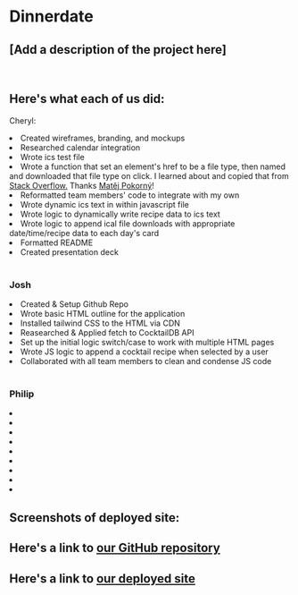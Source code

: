 # Dinnerdate

## [Add a description of the project here]

<br>

## Here's what each of us did:

Cheryl:

<li>Created wireframes, branding, and mockups
<li>Researched calendar integration
<li>Wrote ics test file
<li>Wrote a function that set an element's href to be a file type, then named and downloaded that file type on click. I learned about and copied that from <a href = https://stackoverflow.com/questions/3665115/how-to-create-a-file-in-memory-for-user-to-download-but-not-through-server/18197341#18197341>Stack Overflow.</a> Thanks <a href="https://stackoverflow.com/users/2438165/mat%c4%9bj-pokorn%c3%bd"> Matěj Pokorný</a>!
<li>Reformatted team members' code to integrate with my own
<li>Wrote dynamic ics text in within javascript file
<li>Wrote logic to dynamically write recipe data to ics text
<li>Wrote logic to append ical file downloads with appropriate date/time/recipe data to each day's card
<li>Formatted README
<li>Created presentation deck 
<br>
<br>

### Josh

<li>Created & Setup Github Repo
<li>Wrote basic HTML outline for the application
<li>Installed tailwind CSS to the HTML via CDN
<li>Reasearched & Applied fetch to CocktailDB API
<li>Set up the initial logic switch/case to work with multiple HTML pages
<li>Wrote JS logic to append a cocktail recipe when selected by a user
<li>Collaborated with all team members to clean and condense JS code
<br>
<br>

### Philip

<li>
<li>
<li>
<li>
<li>
<li>
<li>
<li>
<li>

## Screenshots of deployed site:

## Here's a link to <a href="https://github.com/josh4got/Team-Leftovers">our GitHub repository</a>

## Here's a link to <a href = "https://[ourdeployedsiteaddress]"> our deployed site</a>
